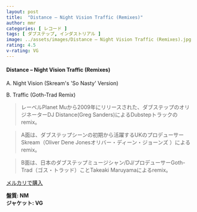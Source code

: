 ```yaml
---
layout: post
title:  "Distance – Night Vision Traffic (Remixes)"
author: mmr
categories: [ レコード ]
tags: [ ダブステップ, インダストリアル ]
image: ../assets/images/Distance – Night Vision Traffic (Remixes).jpg
rating: 4.5
v-rating: VG
---
```


#### Distance – Night Vision Traffic (Remixes)

A. Night Vision (Skream's 'So Nasty' Version)

B. Traffic (Goth-Trad Remix)

> レーベルPlanet Muから2009年にリリースされた、ダブステップのオリジネーターDJ Distance(Greg Sanders)によるDubstepトラックのremix。

> A面は、ダブステップシーンの初期から活躍するUKのプロデューサーSkream（Oliver Dene Jonesオリバー・ディーン・ジョーンズ ）によるremix。

> B面は、日本のダブステップミュージシャン/DJ/プロデューサーGoth-Trad（ゴス・トラッド）ことTakeaki Maruyamaによるremix。

[メルカリで購入](https://jp.mercari.com/item/m41976267806?afid=6142608987)

<div class="mt-4 mb-4 d-flex align-items-center">
<strong class="mr-1">盤質: NM</strong>
</div>
<div class="mt-4 mb-4 d-flex align-items-center">
<strong class="mr-1">ジャケット: VG</strong>
</div>
